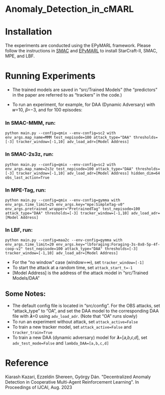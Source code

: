 # Anomaly_Detection_in_cMARL

# Installation

The experiments are conducted using the EPyMARL framework. Please follow the instructions in [SMAC](https://github.com/oxwhirl/smac) and [EPyMARL](https://github.com/uoe-agents/epymarl) to install StarCraft-II, SMAC, MPE, and LBF.

# Running Experiments

* The trained models are saved in “src/Trained Models” (the “predictors” in the paper are referred to as “trackers” in the code.)

* To run an experiment, for example, for DAA (Dynamic Adversary)  with 𝑤=10, 𝛽=−3, and for 100 episodes:

### In SMAC-MMM, run:
```
python main.py --config=qmix --env-config=sc2 with env_args.map_name=MMM test_nepisode=100 attack_type="DAA" thresholds=[-3] tracker_window=[-1,10] adv_load_adr=[Model Address]

```
### In SMAC-2s3z, run:
```
python main.py --config=qmix --env-config=sc2 with env_args.map_name=2s3z test_nepisode=100 attack_type="DAA" thresholds=[-3] tracker_window=[-1,10] adv_load_adr=[Model Address] hidden_dim=64 obs_last_action=True

```
### In MPE-Tag, run:
```
python main.py --config=qmix --env-config=gymma with env_args.time_limit=25 env_args.key="mpe:SimpleTag-v0" env_args.pretrained_wrapper="PretrainedTag" test_nepisode=100 attack_type="DAA" thresholds=[-3] tracker_window=[-1,10] adv_load_adr=[Model Address]

```
### In LBF, run:
```
python main.py --config=maa2c --env-config=gymma with env_args.time_limit=20 env_args.key="lbforaging:Foraging-3s-8x8-5p-4f-coop-v2" test_nepisode=100 attack_type="DAA" thresholds=[-3] tracker_window=[-1,10] adv_load_adr=[Model Address]

```

* For the “no window” case (window=∞), set `tracker_window=[-1]`
* To start the attack at a random time, set `attack_start_t=-1`
* [Model Address] is the address of the attack model in “src/Trained Models/DAA”

## Some Notes:
* The default config file is located in “src/config”. For the OBS attacks, set “attack_type” to “OA”, and set the DAA model to the corresponding DAA file with 𝝀=0 using `adv_load_adr`. (Note that “OA” runs slowly)
* To run an experiment without attack, set `attack_active=False`
* To train a new tracker model, set `attack_active=False` and `tracker_train=True`
* To train a new DAA (dynamic adversary) model for 𝝀=[𝑎,𝑏,𝑐,𝑑], set `adv_test_mode=False` and `lambda_DAA=[a,b,c,d]`

# Reference
Kiarash Kazari, Ezzeldin Shereen, György Dán. "Decentralized Anomaly Detection in Cooperative Multi-Agent Reinforcement Learning". In Proceedings of IJCAI, Aug. 2023

